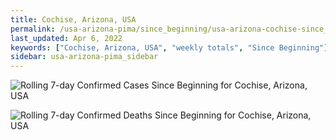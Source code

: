```yaml
---
title: Cochise, Arizona, USA
permalink: /usa-arizona-pima/since_beginning/usa-arizona-cochise-since_beginning.html
last_updated: Apr 6, 2022
keywords: ["Cochise, Arizona, USA", "weekly totals", "Since Beginning"]
sidebar: usa-arizona-pima_sidebar
---
```


![Rolling 7-day Confirmed Cases Since Beginning for Cochise, Arizona, USA](/covid_tracker/images/graphs/usa-arizona-cochise-rolling_7_days_confirmed-since_beginning_graph.png)

![Rolling 7-day Confirmed Deaths Since Beginning for Cochise, Arizona, USA](/covid_tracker/images/graphs/usa-arizona-cochise-rolling_7_days_deaths-since_beginning_graph.png)
